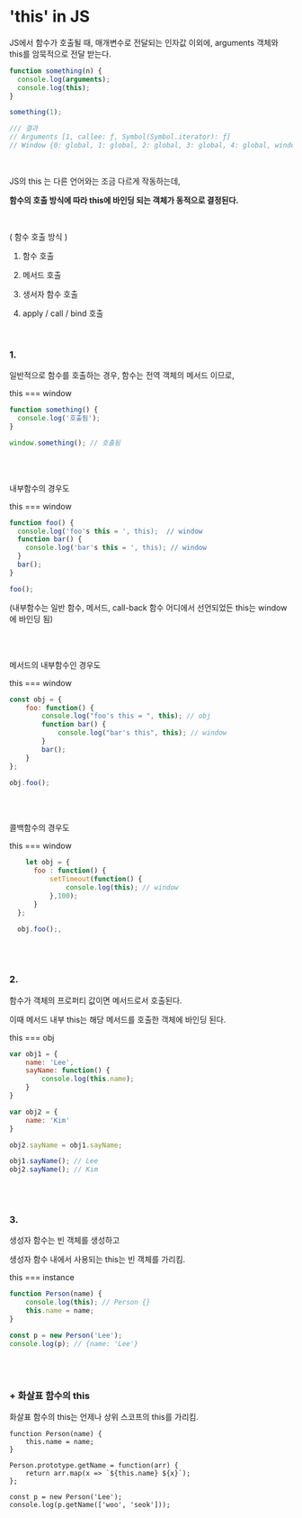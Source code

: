 # 'this' in JS


JS에서 함수가 호출될 때, 매개변수로 전달되는 인자값 이외에, arguments 객체와 this를 암묵적으로 전달 받는다.

``` javascript
function something(n) {
  console.log(arguments);
  console.log(this);
}

something(1);

/// 결과
// Arguments [1, callee: ƒ, Symbol(Symbol.iterator): ƒ]
// Window {0: global, 1: global, 2: global, 3: global, 4: global, window: Window, self:   Window, document: document, name: '', location: Location, …}
```

<br>

JS의 this 는 다른 언어와는 조금 다르게 작동하는데, 

<strong>함수의 호출 방식에 따라 this에 바인딩 되는 객체가 동적으로 결정된다.</strong>

<br>

( 함수 호출 방식 )

1. 함수 호출

2. 메서드 호출
3. 생서자 함수 호출
4. apply / call / bind 호출

<br>

### 1.

일반적으로 함수를 호출하는 경우, 함수는 전역 객체의 메서드 이므로,

this === window

``` javascript
function something() {
  console.log('호출됨');
}

window.something(); // 호출됨
```

<br>
<br>

내부함수의 경우도

this === window 

```	javascript
function foo() {
  console.log('foo's this = ', this);  // window
  function bar() {
    console.log('bar's this = ', this); // window
  }
  bar();
}

foo();
```

(내부함수는 일반 함수, 메서드, call-back 함수 어디에서 선언되었든 this는 window에 바인딩 됨)

<br>
<br>

메서드의 내부함수인 경우도

this === window

``` javascript
const obj = {
    foo: function() {
        console.log("foo's this = ", this); // obj
        function bar() {
            console.log("bar's this", this); // window
        }
        bar();
    }
};

obj.foo(); 
```

<br>
<br>


콜백함수의 경우도

this === window

```javascript
	let obj = {
      foo : function() {
          setTimeout(function() {
              console.log(this); // window
          },100);
      }
  };
  
  obj.foo();,
```


<br>
<br>


### 2.

함수가 객체의 프로퍼티 값이면 메서드로서 호출된다. 

이때 메서드 내부 this는 해당 메서드를 호출한 객체에 바인딩 된다.

this === obj

```javascript
var obj1 = {
    name: 'Lee',
    sayName: function() {
        console.log(this.name);
    }
}

var obj2 = {
    name: 'Kim'
}

obj2.sayName = obj1.sayName;

obj1.sayName(); // Lee
obj2.sayName(); // Kim
```


<br>
<br>


### 3.

생성자 함수는 빈 객체를 생성하고 

생성자 함수 내에서 사용되는 this는 빈 객체를 가리킴.

this === instance

``` javascript
function Person(name) {
    console.log(this); // Person {}
    this.name = name;
}

const p = new Person('Lee');
console.log(p); // {name: 'Lee'}	 
```


<br>
<br>


### + 화살표 함수의 this

화살표 함수의 this는 언제나 상위 스코프의 this를 가리킴.

```
function Person(name) {
    this.name = name;
}

Person.prototype.getName = function(arr) {
    return arr.map(x => `${this.name} ${x}`);
};

const p = new Person('Lee');
console.log(p.getName(['woo', 'seok']));
```

